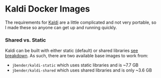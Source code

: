 # Kaldi Docker Images

The requirements for [Kaldi](http://kaldi-asr.org/) are a little complicated and
not very portable, so I made these so anyone can get up and running quickly.

### Shared vs. Static

Kaldi can be built with either static (default) or shared libraries [see
breakdown](http://kaldi-asr.org/doc/build_setup.html). As such, there are
two available base images to work from:

- `jbender/kaldi-static` which uses static libraries and is ~7.7 GB
- `jbender/kaldi-shared` which uses shared libraries and is only ~3.6 GB
